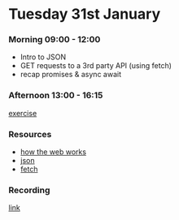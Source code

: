 # Tuesday 31st January

### Morning 09:00 - 12:00
 
 - Intro to JSON
 - GET requests to a 3rd party API (using fetch)
 - recap promises & async await


### Afternoon 13:00 - 16:15

[exercise](https://classroom.github.com/a/yLuidqn3)

### Resources

- [how the web works](https://davisgitonga.dev/blog/request-response-cycle)
- [json](https://www.w3schools.com/js/js_json_intro.asp)
- [fetch](https://javascript.info/fetch)

### Recording
[link](https://us02web.zoom.us/rec/share/iSDiVzXhLIG3K5GqxcOjsoM9FZgwvpuaSkFx-kOSUHupafdfgejizk4dD3fLggsM.tuFZO3wOq-3ceite)
